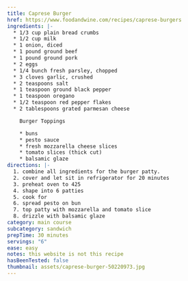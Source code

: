 ```yaml
---
title: Caprese Burger
href: https://www.foodandwine.com/recipes/caprese-burgers
ingredients: |-
  * 1/3 cup plain bread crumbs
  * 1/2 cup milk
  * 1 onion, diced
  * 1 pound ground beef
  * 1 pound ground pork
  * 2 eggs
  * 1/4 bunch fresh parsley, chopped
  * 3 cloves garlic, crushed
  * 2 teaspoons salt
  * 1 teaspoon ground black pepper
  * 1 teaspoon oregano
  * 1/2 teaspoon red pepper flakes
  * 2 tablespoons grated parmesan cheese

    Burger Toppings

    * buns
    * pesto sauce
    * fresh mozzarella cheese slices
    * tomato slices (thick cut)
    * balsamic glaze
directions: |-
  1. combine all ingredients for the burger patty.
  2. cover and let sit in refrigerator for 20 minutes
  3. preheat oven to 425
  4. shape into 6 patties
  5. cook for 
  6. spread pesto on bun
  7. top patty with mozzarella and tomato slice
  8. drizzle with balsamic glaze
category: main course
subcategory: sandwich
prepTime: 30 minutes
servings: "6"
ease: easy
notes: this website is not this recipe
hasBeenTested: false
thumbnail: assets/caprese-burger-50220973.jpg
---
```


